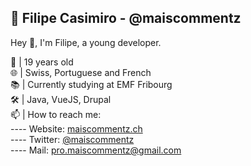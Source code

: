 ## 🎈 Filipe Casimiro - @maiscommentz

Hey 👋, I'm Filipe, a young developer.

🎂 | 19 years old<br>
🌐 | Swiss, Portuguese and French<br>
📚 | Currently studying at EMF Fribourg<br>
🛠️ | Java, VueJS, Drupal<br>
📫 | How to reach me:<br>
  ---- Website: [maiscommentz.ch](http://maiscommentz.ch/)<br>
  ---- Twitter: [@maiscommentz](https://twitter.com/maiscommentz)<br>
  ---- Mail: [pro.maiscommentz@gmail.com](mailto:pro.maiscommentz@gmail.com)<br>

